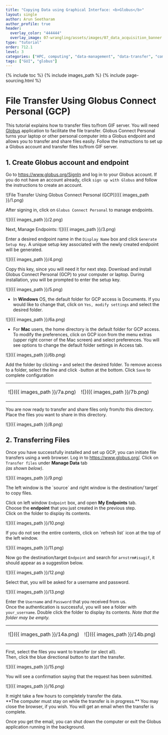 ```yaml
---
title: "Copying Data using Graphical Interface: <b>Globus</b>"
layout: single
author: Arun Seetharam
author_profile: true
header:
  overlay_color: "444444"
  overlay_image: 07-wrangling/assets/images/07_data_acquisition_banner.png
type: "tutorial"
order: 712.1
level: 3
categories: ["HPC, computing", "data-management", "data-transfer", "computing-tools"]
tags: ["GUI", "globus"]
---
```


{% include toc %}
{% include images_path %}
{% include page-sourcing.html %}


# File Transfer Using Globus Connect Personal (GCP)

This tutorial explains how to transfer files to/from GIF server. You will need <a href="https://www.globus.org/globus-connect-personal" target="_blank">Globus</a> application to facilitate the file transfer.
Globus Connect Personal turns your laptop or other personal computer into a Globus endpoint and allows you to transfer and share files easily. Follow the instructions to set up a Globus account and transfer files to/from GIF server.

## 1. Create Globus account and endpoint

Go to <a href="https://www.globus.org/SignIn" target="_blank">https://www.globus.org/SignIn</a> and log in to your Globus account. If you do not have an account already, click `sign up with Globus` and follow the instructions to create an account.

![File Transfer Using Globus Connect Personal (GCP)]({{ images_path }}/1.png)

After signing in, click on `Globus Connect Personal` to manage endpoints.

![]({{ images_path }}/2.png)

Next, Manage Endpoints:
![]({{ images_path }}/3.png)

Enter a desired endpoint name in the `Display Name` box and click `Generate Setup Key`. A unique setup key associated with the newly created endpoint will be generated.

![]({{ images_path }}/4.png)

Copy this key, since you will need it for next step. Download and install Globus Connect Personal (GCP) to your computer or laptop. During installation, you will be prompted to enter the setup key.

![]({{ images_path }}/5.png)

* In **Windows** OS, the default folder for GCP access is Documents. If you would like to change that, click on `Yes, modify settings` and select the desired folder. <br>

![]({{ images_path }}/6a.png)

* For **Mac** users, the home directory is the default folder for GCP access. To modify the preferences, click on GCP icon from the menu extras (upper right corner of the Mac screen) and select preferences. You will see options to change the default folder settings in Access tab.

![]({{ images_path }}/6b.png)

Add the folder by clicking `+` and select the desired folder. To remove access to a folder, select the line and click `-`button at the bottom.   Click `Save` to complete configuration

<table><tr> <td><p markdown="1">![]({{ images_path }}/7a.png)</p></td> <td><p markdown="1">![]({{ images_path }}/7b.png)</p></td> </tr></table>

You are now ready to transfer and share files only from/to this directory. <br>Place the files you want to share in this directory.

![]({{ images_path }}/8.png)


## 2. Transferring Files

Once you have successfully installed and set up GCP, you can initiate file transfers using a web browser. Log in to <a href="https://www.globus.org/" target="_blank">https://www.globus.org/</a>. Click on `Transfer files` under **Manage Data** tab <br>*(as shown below)*.

![]({{ images_path }}/9.png)

<p class="mt- center-h">The left window is the `source` and right window is the destination/`target` to copy files.</p>

Click on left window `Endpoint` box, and open **My Endpoints** tab. <br>
Choose the **endpoint** that you just created in the previous step. <br>
Click on the folder to display its contents.

![]({{ images_path }}/10.png)

<div class="warning" markdown="1">
If you do not see the entire contents, click on `refresh list` icon at the top of the left window.
</div>

![]({{ images_path }}/11.png)

Now go the destination/target `Endpoint` and search for `arnstrm#isugif`, it should appear as a suggestion below.

![]({{ images_path }}/12.png)

Select that, you will be asked for a username and password.

![]({{ images_path }}/13.png)

Enter the `Username` and `Password` that you received from us. <br>
Once the authentication is successful, you will see a folder with `your_username`. Double click the folder to display its contents. *Note that the folder may be empty.*

<table class="mb-0"><tr> <td class="no-border"><p markdown="1">![]({{ images_path }}/14a.png)</p></td> <td class="no-border"><p markdown="1">![]({{ images_path }}/14b.png)</p></td> </tr></table>

First, select the files you want to transfer (or slect all). <br>Then, click the blue directional button to start the transfer.

![]({{ images_path }}/15.png)

You will see a confirmation saying that the request has been submitted.

![]({{ images_path }}/16.png)

<div class="protip" markdown="1">
It might take a few hours to completely transfer the data. <br>
**The computer must stay on while the transfer is in progress.** You may close the browser, if you wish. You will get an email when the transfer is complete.
</div>

Once you get the email, you can shut down the computer or exit the Globus application running in the background.

